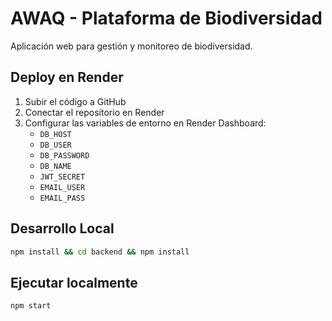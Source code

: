 # AWAQ - Plataforma de Biodiversidad

Aplicación web para gestión y monitoreo de biodiversidad.

## Deploy en Render

1. Subir el código a GitHub
2. Conectar el repositorio en Render
3. Configurar las variables de entorno en Render Dashboard:
   - `DB_HOST`
   - `DB_USER`
   - `DB_PASSWORD`
   - `DB_NAME`
   - `JWT_SECRET`
   - `EMAIL_USER`
   - `EMAIL_PASS`

## Desarrollo Local

```bash
npm install && cd backend && npm install
```

## Ejecutar localmente

```bash
npm start
```
